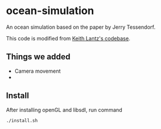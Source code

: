 # ocean-simulation

An ocean simulation based on the paper by Jerry Tessendorf. 

This code is modified from [Keith Lantz's codebase](https://github.com/klantz81/ocean-simulation).

## Things we added

- Camera movement
- 

## Install 
After installing openGL and libsdl, run command

    ./install.sh